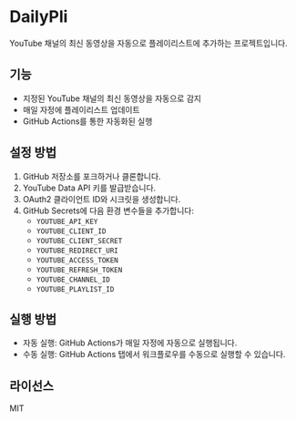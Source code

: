 # DailyPli

YouTube 채널의 최신 동영상을 자동으로 플레이리스트에 추가하는 프로젝트입니다.

## 기능

- 지정된 YouTube 채널의 최신 동영상을 자동으로 감지
- 매일 자정에 플레이리스트 업데이트
- GitHub Actions를 통한 자동화된 실행

## 설정 방법

1. GitHub 저장소를 포크하거나 클론합니다.
2. YouTube Data API 키를 발급받습니다.
3. OAuth2 클라이언트 ID와 시크릿을 생성합니다.
4. GitHub Secrets에 다음 환경 변수들을 추가합니다:
   - `YOUTUBE_API_KEY`
   - `YOUTUBE_CLIENT_ID`
   - `YOUTUBE_CLIENT_SECRET`
   - `YOUTUBE_REDIRECT_URI`
   - `YOUTUBE_ACCESS_TOKEN`
   - `YOUTUBE_REFRESH_TOKEN`
   - `YOUTUBE_CHANNEL_ID`
   - `YOUTUBE_PLAYLIST_ID`

## 실행 방법

- 자동 실행: GitHub Actions가 매일 자정에 자동으로 실행됩니다.
- 수동 실행: GitHub Actions 탭에서 워크플로우를 수동으로 실행할 수 있습니다.

## 라이선스

MIT 